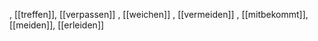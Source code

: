 , [[treffen]], [[verpassen]]
, [[weichen]]
, [[vermeiden]]
, [[mitbekommt]], [[meiden]], [[erleiden]]
